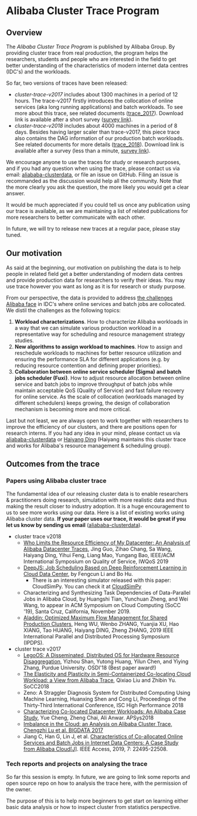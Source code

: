 # Alibaba Cluster Trace Program

## Overview

The *Alibaba Cluster Trace Program* is published by Alibaba Group. By providing cluster trace from real production, the program helps the researchers, students and people who are interested in the field to get better understanding of the characteristics of modern internet data centres (IDC's) and the workloads.

So far, two versions of traces have been released:

* *cluster-trace-v2017* includes about 1300 machines in a period of 12 hours. The trace-v2017 firstly introduces the collocation of online services (aka long running applications) and batch workloads. To see more about this trace, see related documents ([trace_2017](./cluster-trace-v2017/trace_201708.md)). Download link is available after a short survey ([survey link](https://goo.gl/forms/eOoe6DwZQpd2H5n53)).
* *cluster-trace-v2018* includes about 4000 machines in a period of 8 days. Besides having larger scaler than trace-v2017, this piece trace also contains  the DAG information of our production batch workloads. See related documents for more details ([trace_2018](./cluster-trace-v2018/trace_2018.md)). Download link is available after a survey (less than a minute, [survey link](http://alibabadeveloper.mikecrm.com/BdJtacN)).

We encourage anyone to use the traces for study or research purposes, and if you had any question when using the trace, please contact us via email: [aliababa-clusterdata](mailto:alibaba-clusterdata@list.alibaba-inc.com), or file an issue on GitHub. Filing an issue is recommanded as the discussion would help all the community. Note that the more clearly you ask the question, the more likely you would get a clear answer.

It would be much appreciated if you could tell us once any publication using our trace is available, as we are maintaining a list of related publications for more researchers to better communicate with each other.

In future, we will try to release new traces at a regular pace, please stay tuned.

## Our motivation

As said at the beginning, our motivation on publishing the data is to help people in related field get a better understanding of modern data centres and provide production data for researchers to verify their ideas. You may use trace however you want as long as it is for research or study purpose.

From our perspective, the data is provided to address [the challenges Alibaba face](https://github.com/alibaba/clusterdata/wiki/About-Alibaba-cluster-and-why-we-open-the-data) in IDC's where online services and batch jobs are collocated.  We distil the challenges as the following topics:

1. **Workload characterizations**. How to characterize Alibaba workloads in a way that we can simulate various production workload in a representative way for scheduling and resource management strategy studies.
2. **New algorithms to assign workload to machines**. How to assign and reschedule workloads to machines for better resource utilization and ensuring the performance SLA for different applications (e.g. by reducing resource contention and defining proper priorities).
3. **Collaboration between online service scheduler (Sigma) and batch jobs scheduler (Fuxi)**. How to adjust resource allocation between online service and batch jobs to improve throughput of batch jobs while maintain acceptable QoS (Quality of Service) and fast failure recovery for online service. As the scale of collocation (workloads managed by different schedulers) keeps growing, the design of collaboration mechanism is becoming more and more critical.

Last but not least, we are always open to work together with researchers to improve the efficiency of our clusters, and there are positions open for research interns. If you had any idea in your mind, please contact us via [aliababa-clusterdata](mailto:alibaba-clusterdata@list.alibaba-inc.com) or [Haiyang Ding](mailto:haiyang.dhy@alibaba-inc.com) (Haiyang maintains this cluster trace and works for Alibaba's resource management & scheduling group).

## Outcomes from the trace

### Papers using Alibaba cluster trace

The fundamental idea of our releasing cluster data is to enable researchers & practitioners doing research, simulation with more realistic data and thus making the result closer to industry adoption. It is a huge encouragement to us to see more works using our data. Here is a list of existing works using Alibaba cluster data. **If your paper uses our trace, it would be great if you let us know by sending us email** ([aliababa-clusterdata](mailto:alibaba-clusterdata@list.alibaba-inc.com)).

* cluster trace v2018
  * [Who Limits the Resource Efficiency of My Datacenter: An Analysis of Alibaba Datacenter Traces](https://dl.acm.org/citation.cfm?doid=3326285.3329074), Jing Guo, Zihao Chang, Sa Wang, Haiyang Ding, Yihui Feng, Liang Mao, Yungang Bao, IEEE/ACM International Symposium on Quality of Service, IWQoS 2019
  * [DeepJS: Job Scheduling Based on Deep Reinforcement Learning in Cloud Data Center](https://github.com/RobertLexis/CloudSimPy/blob/master/playground/paper/F0049-4.19.pdf), by Fengcun Li and Bo Hu.
    * There is an interesting simulator released with this paper: CloudSimPy. You can check it at [CloudSimPy](https://github.com/RobertLexis/CloudSimPy)
  * Characterizing and Synthesizing Task Dependencies of Data-Parallel Jobs in Alibaba Cloud, by Huangshi Tian, Yunchuan Zheng, and Wei Wang, to appear in ACM Symposium on Cloud Computing (SoCC '19), Santa Cruz, California, November 2019.
  * [Aladdin: Optimized Maximum Flow Management for Shared Production Clusters](https://ieeexplore.ieee.org/abstract/document/8821038), Heng WU, Wenbo ZHANG, Yuanjia XU, Hao XIANG, Tao HUANG, Haiyang DING, Zheng ZHANG, 2019 IEEE International Parallel and Distributed Processing Symposium (IPDPS).
* cluster trace v2017
  * [LegoOS: A Disseminated, Distributed OS for Hardware Resource Disaggregation](https://www.usenix.org/system/files/osdi18-shan.pdf), Yizhou Shan, Yutong Huang, Yilun Chen, and Yiying Zhang, Purdue University. OSDI'18 (Best paper award!)
  * [The Elasticity and Plasticity in Semi-Containerized Co-locating Cloud Workload: a View from Alibaba Trace](https://dl.acm.org/citation.cfm?id=3267830), Qixiao Liu and Zhibin Yu. SoCC2018
  * Zeno: A Straggler Diagnosis System for Distributed Computing Using Machine Learning, Huanxing Shen and Cong Li, Proceedings of the Thirty-Third International Conference, ISC High Performance 2018
  * [Characterizing Co-located Datacenter Workloads: An Alibaba Case Study](https://arxiv.org/pdf/1808.02919.pdf), Yue Cheng, Zheng Chai, Ali Anwar. APSys2018
  * [Imbalance in the Cloud: an Analysis on Alibaba Cluster Trace, Chengzhi Lu et al. BIGDATA 2017](http://cloud.siat.ac.cn/~ye/Imbalance_Ye_2017.pdf)
  * Jiang C, Han G, Lin J, et al. [Characteristics of Co-allocated Online Services and Batch Jobs in Internet Data Centers: A Case Study from Alibaba Cloud[J]](https://ieeexplore.ieee.org/stamp/stamp.jsp?arnumber=8636497). IEEE Access, 2019, 7: 22495-22508.

### Tech reports and projects on analysing the trace

So far this session is empty. In future, we are going to link some reports and open source repo on how to analysis the trace here, with the permission of the owner.

The purpose of this is to help more beginners to get start on learning either basic data analysis or how to inspect cluster from statistics perspective.

